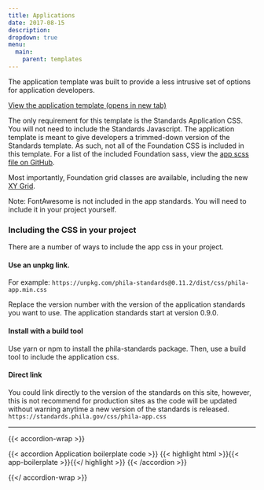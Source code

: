 ```yaml
---
title: Applications
date: 2017-08-15
description:
dropdown: true
menu:
  main:
    parent: templates
---
```


The application template was built to provide a less intrusive set of options for application developers.

<a href="/templates/app-preview/" target="blank" class="button">View the application template (opens in new tab)</a>

The only requirement for this template is the Standards Application CSS. You will not need to include the Standards Javascript. The application template is meant to give developers a trimmed-down version of the Standards template. As such, not all of the Foundation CSS is included in this template. For a list of the included Foundation sass, view the <a href="https://github.com/CityOfPhiladelphia/standards/blob/master/src/sass/phila-app.scss" class="external">app scss file on GitHub</a>.

Most importantly, Foundation grid classes are available, including the new <a href="http://foundation.zurb.com/sites/docs/xy-grid.html" class="external">XY Grid</a>.

<p class="callout">Note: FontAwesome is not included in the app standards. You will need to include it in your project yourself.</p>

### Including the CSS in your project

There are a number of ways to include the app css in your project.

#### Use an unpkg link.
For example: `https://unpkg.com/phila-standards@0.11.2/dist/css/phila-app.min.css`

Replace the version number with the version of the application standards you want to use. The application standards start at version 0.9.0.

#### Install with a build tool
Use yarn or npm to install the phila-standards package. Then, use a build tool to include the application css.  

#### Direct link
You could link directly to the version of the standards on this site, however, this is not recommend for production sites as the code will be updated without warning anytime a new version of the standards is released. `https://standards.phila.gov/css/phila-app.css`

---

{{< accordion-wrap >}}

{{< accordion Application boilerplate code >}}
  {{< highlight html >}}{{< app-boilerplate >}}{{</ highlight >}}
{{< /accordion >}}

{{</ accordion-wrap >}}
